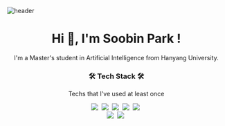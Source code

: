 ![header](https://capsule-render.vercel.app/api?type=Waving&color=auto&height=300&section=header&text=Soobin%20Park&fontSize=90)
<h1 align="center">Hi 👋, I'm Soobin Park !</h1>
<p align="center">I'm a Master's student in Artificial Intelligence from Hanyang University.</p>


<h3 align="center">🛠 Tech Stack 🛠</h3>

<p align="center"> Techs that I've used at least once </p>

<p align="center">
  <img src="https://img.shields.io/badge/python-3670A0?style=for-the-badge&logo=python&logoColor=ffdd54"/></a>&nbsp 
  <img src="https://img.shields.io/badge/java-%23ED8B00.svg?style=for-the-badge&logo=openjdk&logoColor=white"/></a>&nbsp 
  <img src="https://img.shields.io/badge/c%23-%23239120.svg?style=for-the-badge&logo=c-sharp&logoColor=white"/></a>&nbsp 
  <img src="https://img.shields.io/badge/Android-3DDC84?style=for-the-badge&logo=android&logoColor=white"/></a>&nbsp 
  <img src="https://img.shields.io/badge/PyTorch-%23EE4C2C.svg?style=for-the-badge&logo=PyTorch&logoColor=white"/></a>&nbsp 
  <br>
  <img src="https://img.shields.io/badge/TensorFlow-%23FF6F00.svg?style=for-the-badge&logo=TensorFlow&logoColor=white"/></a>&nbsp 
  <img src="https://img.shields.io/badge/adobe%20illustrator-%23FF9A00.svg?style=for-the-badge&logo=adobe%20illustrator&logoColor=white"/></a>&nbsp 
